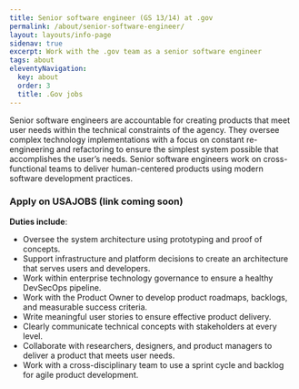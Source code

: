 ```yaml
---
title: Senior software engineer (GS 13/14) at .gov
permalink: /about/senior-software-engineer/
layout: layouts/info-page
sidenav: true
excerpt: Work with the .gov team as a senior software engineer
tags: about
eleventyNavigation:
  key: about
  order: 3
  title: .Gov jobs
---
```

  
Senior software engineers are accountable for creating products that meet user needs within the technical constraints of the agency. They oversee complex technology implementations with a focus on constant re-engineering and refactoring to ensure the simplest system possible that accomplishes the user’s needs. Senior software engineers work on cross-functional teams to deliver human-centered products using modern software development practices.

### Apply on USAJOBS (link coming soon)

**Duties include**:
- Oversee the system architecture using prototyping and proof of concepts.
- Support infrastructure and platform decisions to create an architecture that serves users and developers.
- Work within enterprise technology governance to ensure a healthy DevSecOps pipeline.
- Work with the Product Owner to develop product roadmaps, backlogs, and measurable success criteria. 
- Write meaningful user stories to ensure effective product delivery.
- Clearly communicate technical concepts with stakeholders at every level.
- Collaborate with researchers, designers, and product managers to deliver a product that meets user needs.
- Work with a cross-disciplinary team to use a sprint cycle and backlog for agile product development.
